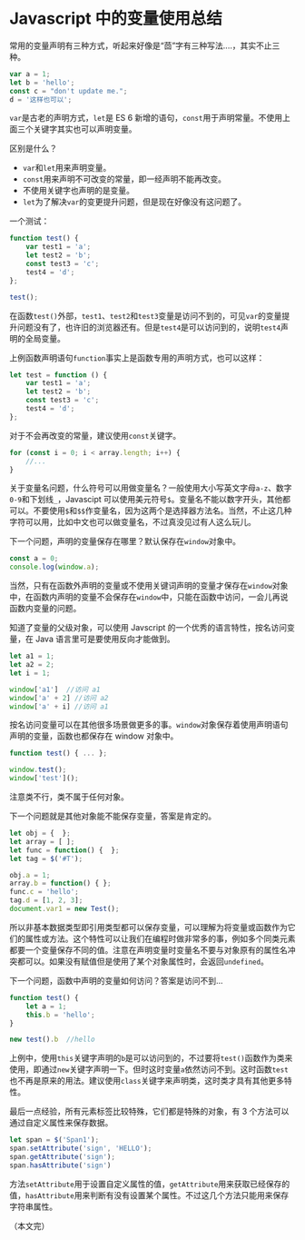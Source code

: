 # Javascript 中的变量使用总结

常用的变量声明有三种方式，听起来好像是“茴”字有三种写法....，其实不止三种。

```javascript
var a = 1;
let b = 'hello';
const c = "don't update me.";
d = '这样也可以';
```

`var`是古老的声明方式，`let`是 ES 6 新增的语句，`const`用于声明常量。不使用上面三个关键字其实也可以声明变量。

区别是什么？

* `var`和`let`用来声明变量。
* `const`用来声明不可改变的常量，即一经声明不能再改变。
* 不使用关键字也声明的是变量。
* `let`为了解决`var`的变更提升问题，但是现在好像没有这问题了。

一个测试：

```javascript
function test() {
    var test1 = 'a';
    let test2 = 'b';
    const test3 = 'c';
    test4 = 'd';    
};

test();
```

在函数`test()`外部，`test1`、`test2`和`test3`变量是访问不到的，可见`var`的变量提升问题没有了，也许旧的浏览器还有。但是`test4`是可以访问到的，说明`test4`声明的全局变量。

上例函数声明语句`function`事实上是函数专用的声明方式，也可以这样：

```javascript
let test = function () {
    var test1 = 'a';
    let test2 = 'b';
    const test3 = 'c';
    test4 = 'd';    
};
```

对于不会再改变的常量，建议使用`const`关键字。

```javascript
for (const i = 0; i < array.length; i++) {
    //...
}
```

关于变量名问题，什么符号可以用做变量名？一般使用大小写英文字母`a-z`、数字`0-9`和下划线`_`，Javascipt 可以使用美元符号`$`。变量名不能以数字开头，其他都可以。不要使用`$`和`$$`作变量名，因为这两个是选择器方法名。当然，不止这几种字符可以用，比如中文也可以做变量名，不过真没见过有人这么玩儿。

下一个问题，声明的变量保存在哪里？默认保存在`window`对象中。

```javascript
const a = 0;
console.log(window.a);
```

当然，只有在函数外声明的变量或不使用关键词声明的变量才保存在`window`对象中，在函数内声明的变量不会保存在`window`中，只能在函数中访问，一会儿再说函数内变量的问题。

知道了变量的父级对象，可以使用 Javscript 的一个优秀的语言特性，按名访问变量，在 Java 语言里可是要使用反向才能做到。

```javascript
let a1 = 1;
let a2 = 2;
let i = 1;

window['a1']  //访问 a1
window['a' + 2] //访问 a2
window['a' + i] //访问 a1
```

按名访问变量可以在其他很多场景做更多的事。`window`对象保存着使用声明语句声明的变量，函数也都保存在 window 对象中。

```javascript
function test() { ... };

window.test();
window['test']();
```

注意类不行，类不属于任何对象。

下一个问题就是其他对象能不能保存变量，答案是肯定的。

```javascript
let obj = {  };
let array = [ ];
let func = function() {  };
let tag = $('#T');

obj.a = 1;
array.b = function() { };
func.c = 'hello';
tag.d = [1, 2, 3];
document.var1 = new Test();
```

所以非基本数据类型即引用类型都可以保存变量，可以理解为将变量或函数作为它们的属性或方法。这个特性可以让我们在编程时做非常多的事，例如多个同类元素都要一个变量保存不同的值。注意在声明变量时变量名不要与对象原有的属性名冲突都可以。如果没有赋值但是使用了某个对象属性时，会返回`undefined`。

下一个问题，函数中声明的变量如何访问？答案是访问不到...

```javascript
function test() {
    let a = 1;
    this.b = 'hello';
}

new test().b  //hello
```

上例中，使用`this`关键字声明的`b`是可以访问到的，不过要将`test()`函数作为类来使用，即通过`new`关键字声明一下。但时这时变量`a`依然访问不到。这时函数`test`也不再是原来的用法。建议使用`class`关键字来声明类，这时类才具有其他更多特性。

最后一点经验，所有元素标签比较特殊，它们都是特殊的对象，有 3 个方法可以通过自定义属性来保存数据。

```javascript
let span = $('Span1');
span.setAttribute('sign', 'HELLO');
span.getAttribute('sign');
span.hasAttribute('sign')
```

方法`setAttribute`用于设置自定义属性的值，`getAttribute`用来获取已经保存的值，`hasAttribute`用来判断有没有设置某个属性。不过这几个方法只能用来保存字符串属性。

（本文完）